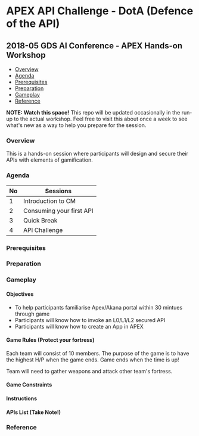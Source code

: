 # APEX API Challenge - DotA (Defence of the API)
## 2018-05 GDS AI Conference - APEX Hands-on Workshop

 * [Overview](#overview)
 * [Agenda](#agenda)
 * [Prerequisites](#prerequisites)
 * [Preparation](#preparation)
 * [Gameplay](#gameplay)
 * [Reference](#reference)

**NOTE: Watch this space!** This repo will be updated occasionally in the run-up to the actual workshop. Feel free to visit this about once a week to see what's new as a way to help you prepare for the session.

### Overview

This is a hands-on session where participants will design and secure their APIs with elements of gamification.

### Agenda

| No | Sessions |
| --- | --- |
| 1 | Introduction to CM |
| 2| Consuming your first API |
| 3 | Quick Break |
| 4 | API Challenge |

### Prerequisites

### Preparation

### Gameplay

#### Objectives
- To help participants familiarise Apex/Akana portal within 30 mintues through game
- Participants will know how to invoke an L0/L1/L2 secured API 
- Participants will know how to create an App in APEX

#### Game Rules (Protect your fortress)
Each team will consist of 10 members. The purpose of the game is to have the highest H/P when the game ends. Game ends when the time is up!

Team will need to gather weapons and attack other team's fortress.

#### Game Constraints

#### Instructions

#### APIs List (Take Note!)

### Reference